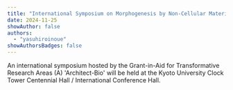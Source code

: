 ```yaml
---
title: "International Symposium on Morphogenesis by Non-Cellular Materials"
date: 2024-11-25
showAuthor: false
authors:
  - "yasuhiroinoue"
showAuthorsBadges: false
---
```


An international symposium hosted by the Grant-in-Aid for Transformative Research Areas (A) 'Architect-Bio' will be held at the Kyoto University Clock Tower Centennial Hall / International Conference Hall.
